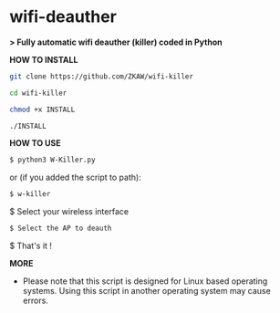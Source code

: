 # wifi-deauther
**> Fully automatic wifi deauther (killer) coded in Python**

**HOW TO INSTALL**

``` bash
git clone https://github.com/ZKAW/wifi-killer
```
``` bash
cd wifi-killer
```
``` bash
chmod +x INSTALL
```
``` bash
./INSTALL
```

**HOW TO USE**

``` bash
$ python3 W-Killer.py 
```
or (if you added the script to path):
``` bash
$ w-killer
```
$ Select your wireless interface
``` bash
$ Select the AP to deauth
```
$ That's it !

**MORE**

- Please note that this script is designed for Linux based operating systems. Using this script in another operating system may cause errors.